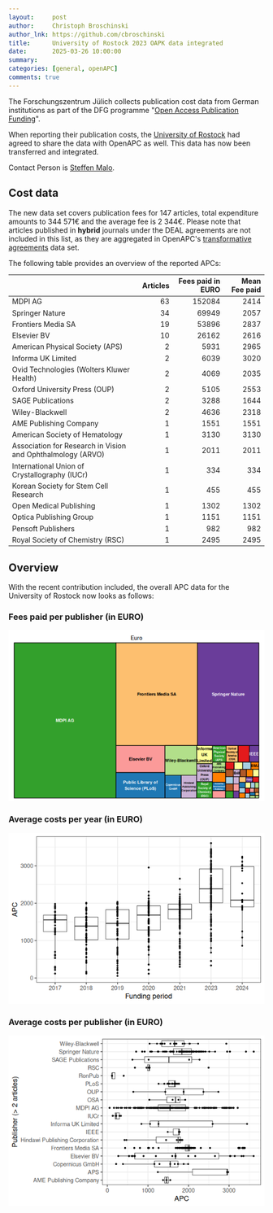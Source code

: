 ```yaml
---
layout:     post
author:     Christoph Broschinski
author_lnk: https://github.com/cbroschinski
title:      University of Rostock 2023 OAPK data integrated
date:       2025-03-26 10:00:00
summary:    
categories: [general, openAPC]
comments: true
---
```





The Forschungszentrum Jülich collects publication cost data from German institutions as part of the DFG programme "[Open Access Publication Funding](https://www.fz-juelich.de/en/zb/open-science/open-access/monitoring-dfg-oa-publication-funding)".

When reporting their publication costs, the [University of Rostock](https://www.uni-rostock.de/en/) had agreed to share the data with OpenAPC as well. This data has now been transferred and integrated.

Contact Person is [Steffen Malo](mailto:openaccess.ub@uni-rostock.de).


## Cost data



The new data set covers publication fees for 147 articles, total expenditure amounts to 344 571€ and the average fee is 2 344€. Please note that articles published in **hybrid** journals under the DEAL agreements are not included in this list, as they are aggregated in OpenAPC's [transformative agreements](https://github.com/OpenAPC/openapc-de/tree/master/data/transformative_agreements) data set.

The following table provides an overview of the reported APCs: 




|                                                            | Articles| Fees paid in EURO| Mean Fee paid|
|:-----------------------------------------------------------|--------:|-----------------:|-------------:|
|MDPI AG                                                     |       63|            152084|          2414|
|Springer Nature                                             |       34|             69949|          2057|
|Frontiers Media SA                                          |       19|             53896|          2837|
|Elsevier BV                                                 |       10|             26162|          2616|
|American Physical Society (APS)                             |        2|              5931|          2965|
|Informa UK Limited                                          |        2|              6039|          3020|
|Ovid Technologies (Wolters Kluwer Health)                   |        2|              4069|          2035|
|Oxford University Press (OUP)                               |        2|              5105|          2553|
|SAGE Publications                                           |        2|              3288|          1644|
|Wiley-Blackwell                                             |        2|              4636|          2318|
|AME Publishing Company                                      |        1|              1551|          1551|
|American Society of Hematology                              |        1|              3130|          3130|
|Association for Research in Vision and Ophthalmology (ARVO) |        1|              2011|          2011|
|International Union of Crystallography (IUCr)               |        1|               334|           334|
|Korean Society for Stem Cell Research                       |        1|               455|           455|
|Open Medical Publishing                                     |        1|              1302|          1302|
|Optica Publishing Group                                     |        1|              1151|          1151|
|Pensoft Publishers                                          |        1|               982|           982|
|Royal Society of Chemistry (RSC)                            |        1|              2495|          2495|



## Overview

With the recent contribution included, the overall APC data for the University of Rostock now looks as follows:

### Fees paid per publisher (in EURO)

![plot of chunk tree_rostock_2025_03_26_full](/figure/tree_rostock_2025_03_26_full-1.png)

###  Average costs per year (in EURO)

![plot of chunk box_rostock_2025_03_26_year_full](/figure/box_rostock_2025_03_26_year_full-1.png)

###  Average costs per publisher (in EURO)

![plot of chunk box_rostock_2025_03_26_publisher_full](/figure/box_rostock_2025_03_26_publisher_full-1.png)
